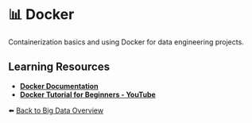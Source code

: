 # 📊 Docker

Containerization basics and using Docker for data engineering projects.

## Learning Resources
- **[Docker Documentation](https://docs.docker.com/)**
- **[Docker Tutorial for Beginners - YouTube](https://www.youtube.com/watch?v=3c-iBn73dDE)**

⬅️ [Back to Big Data Overview](../../README.md#-big-data-technologies)
